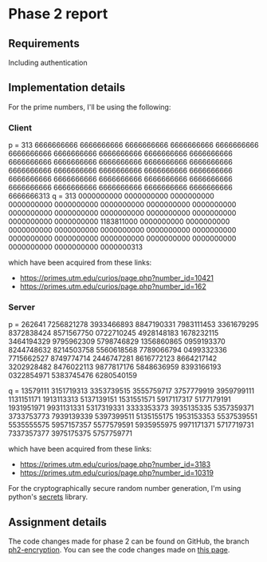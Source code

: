 # Phase 2 report

## Requirements

Including authentication

## Implementation details

For the prime numbers, I'll be using the following:

### Client

p = 313 6666666666 6666666666 6666666666
6666666666 6666666666 6666666666 6666666666 6666666666 6666666666 6666666666
6666666666 6666666666 6666666666 6666666666 6666666666 6666666666 6666666666
6666666666 6666666666 6666666666 6666666666 6666666666 6666666666 6666666666
6666666666 6666666666 6666666666 6666666666 6666666666 6666666666 6666666313
q = 313 0000000000 0000000000 0000000000
0000000000 0000000000 0000000000 0000000000 0000000000 0000000000 0000000000
0000000000 0000000000 0000000000 0000000000 0000000000 1183811000 0000000000
0000000000 0000000000 0000000000 0000000000 0000000000 0000000000 0000000000
0000000000 0000000000 0000000000 0000000000 0000000000 0000000000 0000000313

which have been acquired from these links:

- https://primes.utm.edu/curios/page.php?number_id=10421
- https://primes.utm.edu/curios/page.php?number_id=162

### Server

p = 262641 7256821278 3933466893 8847190331 7983111453 3361679295
8372838424 8571567750 0722710245 4928148183 1678232115 3464194329 9795962309
5798746829 1356860865 0959193370 8244748632 8214503758 5560618568 7789066794
0499332336 7715662527 8749774714 2446747281 8616772123 8664217142 3202928482
8476022113 9877817176 5848636959 8393166193 0322854971 5383745476 6280540159

q = 13579111 3151719313 3353739515 3555759717 3757779919
3959799111 1131151171 1913113313 5137139151 1531551571 5917117317 5177179191
1931951971 9931131331 5317319331 3333353373 3935135335 5357359371 3733753773
7939139339 5397399511 5135155175 1953153353 5537539551 5535555575 5957157357
5577579591 5935955975 9971171371 5717719731 7337357377 3975175375 5757759771

which have been acquired from these links:

- https://primes.utm.edu/curios/page.php?number_id=3183
- https://primes.utm.edu/curios/page.php?number_id=10319

For the cryptographically secure random number generation,
I'm using python's [secrets](https://docs.python.org/3/library/secrets.html) library.

## Assignment details

The code changes made for phase 2 can be found on GitHub, the branch [ph2-encryption](https://github.com/FarisHijazi/Secure-FileTransfer/tree/ph2-encryption). You can see the code changes made on [this page](https://github.com/FarisHijazi/Secure-FileTransfer/commits/ph2-encryption).
